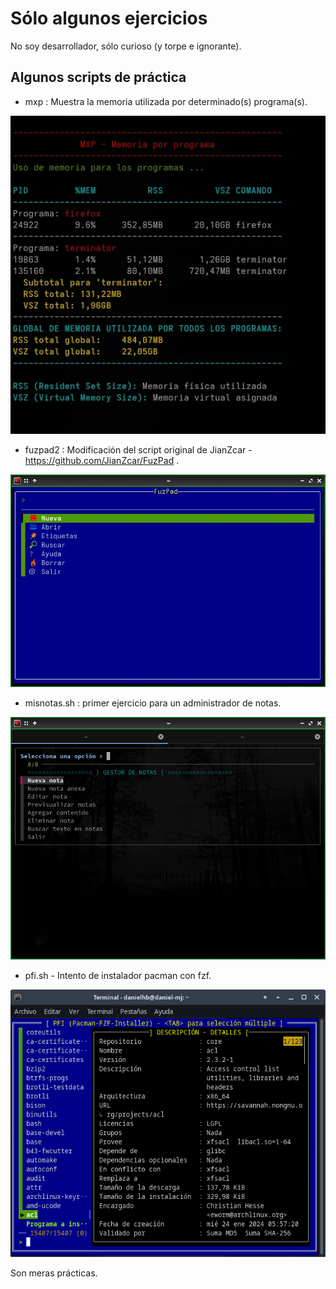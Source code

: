 # Sólo algunos ejercicios
No soy desarrollador, sólo curioso (y torpe e ignorante).
## Algunos scripts  de práctica
- mxp : Muestra la memoria utilizada por determinado(s) programa(s).

![](mxp.png)
- fuzpad2 : Modificación del script original de JianZcar - https://github.com/JianZcar/FuzPad .

![](menu.webp)
- misnotas.sh : primer ejercicio para un administrador de notas.

![](imagenes/captura1.png)
- pfi.sh - Intento de instalador pacman con fzf.

![](pfi.png)

Son meras prácticas.
